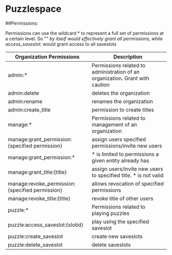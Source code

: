 # Puzzlespace

##Permissions:

Permissions can use the wildcard * to represent a full set of permissions
at a certain level. So "*" by itself would effectively grant all permissions,
while access_saveslot:* would grant access to all saveslots

Organization Permissions | Description
--- | ---
admin:\* | Permissions related to administration of an organization. Grant with caution
admin:delete | deletes the organization
admin:rename | renames the organization
admin:create_title | permission to create titles
manage:\* | Permissions related to management of an organization
manage:grant_permission:{specified permission} | assign users specified permissions/invite new users
manage:grant_permission:\* | \* is limited to permissions a given entity already has
manage:grant_title:{title} | assign users/invite new users to specified title. \* is not valid
manage:revoke_permission:{specified permission} | allows revocation of specified permissions
manage:revoke_title:{title} | revoke title of other users
puzzle:\* | Permissions related to playing puzzles 
puzzle:access_saveslot:{slotid} | play using the specified saveslot
puzzle:create_saveslot | create new saveslots
puzzle:delete_saveslot | delete saveslots

